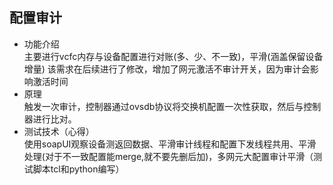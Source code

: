 ## 配置审计
+ 功能介绍  
主要进行vcfc内存与设备配置进行对账(多、少、不一致)，平滑(涵盖保留设备增量) 
该需求在后续进行了修改，增加了网元激活不审计开关，因为审计会影响激活时间
+ 原理  
触发一次审计，控制器通过ovsdb协议将交换机配置一次性获取，然后与控制器进行比对。  
+ 测试技术（心得）  
使用soapUI观察设备测返回数据、平滑审计线程和配置下发线程共用、平滑处理(对于不一致配置能merge,就不要先删后加)，多网元大配置审计平滑（测试脚本tcl和python编写）
